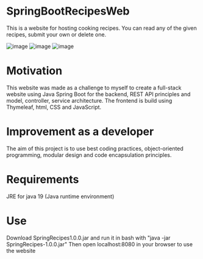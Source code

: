# SpringBootRecipesWeb
This is a website for hosting cooking recipes. You can read any of the given recipes, submit your own or delete one.

![image](https://user-images.githubusercontent.com/77624813/227337156-82a02af9-dfdc-49b4-b5ad-37d698a5657e.png)
![image](https://user-images.githubusercontent.com/77624813/227337221-a7e73090-589f-4fbb-abd9-3c6ee0cadf85.png)
![image](https://user-images.githubusercontent.com/77624813/227336976-9728ab12-b0e9-4767-9639-6db37dde98ce.png)



# Motivation
This website was made as a challenge to myself to create a full-stack website using Java Spring Boot for the backend, REST API principles and model, controller, service architecture. The frontend is build using Thymeleaf, html, CSS and JavaScript.

# Improvement as a developer
The aim of this project is to use best coding practices, object-oriented programming, modular design and code encapsulation principles.

# Requirements
JRE for java 19 (Java runtime environment)

# Use
Download SpringRecipes1.0.0.jar and run it in bash with "java -jar SpringRecipes-1.0.0.jar"
Then open localhost:8080 in your browser to use the website
